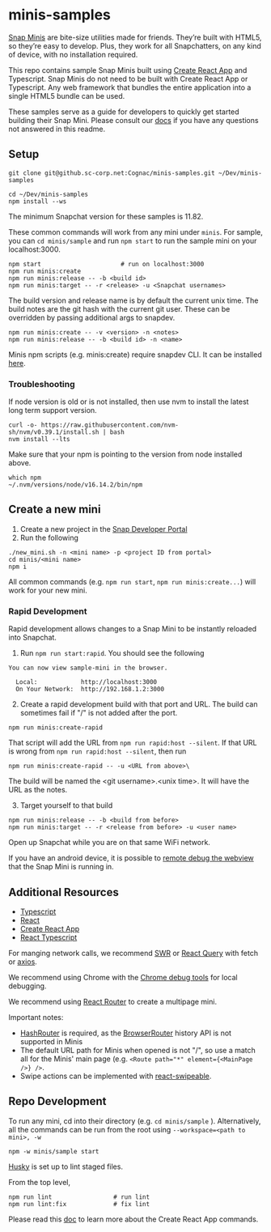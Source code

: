 # minis-samples

[Snap Minis](https://minis.snapchat.com/) are bite-size utilities made for friends. They’re built with HTML5, so they’re easy to develop. 
Plus, they work for all Snapchatters, on any kind of device, with no installation required.

This repo contains sample Snap Minis built using [Create React App](https://create-react-app.dev/docs/getting-started) and Typescript.
Snap Minis do not need to be built with Create React App or Typescript. Any web framework that bundles the entire application into a single HTML5 bundle can be used.

These samples serve as a guide for developers to quickly get started building their Snap Mini. Please consult our [docs](https://docs.snap.com/minis/getting-started/home/) if you have any questions not answered in this readme.

## Setup
```
git clone git@github.sc-corp.net:Cognac/minis-samples.git ~/Dev/minis-samples

cd ~/Dev/minis-samples
npm install --ws
```

The minimum Snapchat version for these samples is 11.82.

These common commands will work from any mini under `minis`. For sample, you can `cd minis/sample` and run `npm start` to run the sample mini on your localhost:3000.
```
npm start                      # run on localhost:3000
npm run minis:create
npm run minis:release -- -b <build id>
npm run minis:target -- -r <release> -u <Snapchat usernames>
```

The build version and release name is by default the current unix time. The build notes are the git hash with the current git user. These can be overridden by passing additional args to snapdev.
```
npm run minis:create -- -v <version> -n <notes>
npm run minis:release -- -b <build id> -n <name>
```

Minis npm scripts (e.g. minis:create) require snapdev CLI. It can be installed [here](https://docs.snap.com/minis/downloads).

### Troubleshooting

If node version is old or is not installed, then use nvm to install the latest long term support version.
```
curl -o- https://raw.githubusercontent.com/nvm-sh/nvm/v0.39.1/install.sh | bash
nvm install --lts
```

Make sure that your npm is pointing to the version from node installed above.
```
which npm
~/.nvm/versions/node/v16.14.2/bin/npm
```

## Create a new mini
1. Create a new project in the [Snap Developer Portal](https://kit.snapchat.com/manage/)
2. Run the following
```
./new_mini.sh -n <mini name> -p <project ID from portal>
cd minis/<mini name>
npm i
```

All common commands (e.g. `npm run start`, `npm run minis:create...`) will work for your new mini.

### Rapid Development
Rapid development allows changes to a Snap Mini to be instantly reloaded into Snapchat. 

1. Run `npm run start:rapid`. You should see the following
```
You can now view sample-mini in the browser.

  Local:            http://localhost:3000
  On Your Network:  http://192.168.1.2:3000
```
2. Create a rapid development build with that port and URL. The build can sometimes fail if "/" is not added after the port.
```
npm run minis:create-rapid
```
That script will add the URL from `npm run rapid:host --silent`. If that URL is wrong from `npm run rapid:host --silent`, then run
```
npm run minis:create-rapid -- -u <URL from above>\
```

The build will be named the \<git username\>.\<unix time\>. It will have the URL as the notes.

3. Target yourself to that build
```
npm run minis:release -- -b <build from before>
npm run minis:target -- -r <release from before> -u <user name>
```

Open up Snapchat while you are on that same WiFi network.

If you have an android device, it is possible to [remote debug the webview](https://developer.chrome.com/docs/devtools/remote-debugging/webviews/#open_a_webview_in_devtools) that the Snap Mini is running in.

## Additional Resources
- [Typescript](https://www.typescriptlang.org/docs/handbook/2/basic-types.html)
- [React](https://reactjs.org/docs/hello-world.html)
- [Create React App](https://create-react-app.dev/docs/getting-started)
- [React Typescript](https://github.com/typescript-cheatsheets/react#reacttypescript-cheatsheets)

For manging network calls, we recommend [SWR](https://swr.vercel.app/) or [React Query](https://react-query.tanstack.com/overview) with fetch or [axios](https://axios-http.com/docs/api_intro).

We recommend using Chrome with the [Chrome debug tools](https://developer.chrome.com/docs/devtools/device-mode/) for local debugging.

We recommend using [React Router](https://reactrouter.com/docs/en/v6/getting-started/tutorial#add-some-routes) to create a multipage mini. 

Important notes:
- [HashRouter](https://v5.reactrouter.com/web/api/HashRouter) is required, as the [BrowserRouter](https://v5.reactrouter.com/web/api/BrowserRouter) history API is not supported in Minis
- The default URL path for Minis when opened is not "/", so use a match all for the Minis' main page (e.g. ```<Route path="*" element={<MainPage />} />```. 
- Swipe actions can be implemented with [react-swipeable](https://github.com/FormidableLabs/react-swipeable). 

## Repo Development
To run any mini, cd into their directory (e.g. `cd minis/sample` ). Alternatively, all the commands can be run from the root using `--workspace=<path to mini>, -w`
```
npm -w minis/sample start
```

[Husky](https://typicode.github.io/husky/#/) is set up to lint staged files.

From the top level,
```
npm run lint                 # run lint
npm run lint:fix             # fix lint
```

Please read this [doc](create_react_app.md) to learn more about the Create React App commands.
